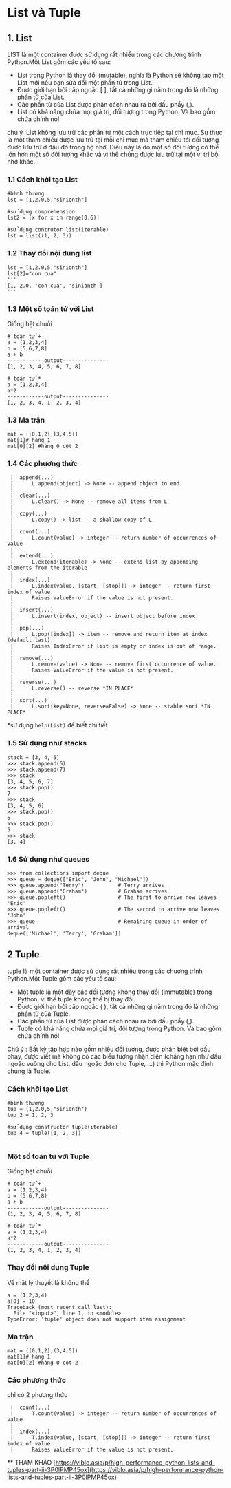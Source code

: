 # List và Tuple
## 1. List
LIST là một container được sử dụng rất nhiều trong các chương trình Python.Một List gồm các yếu tố sau:
* List trong Python là thay đổi (mutable), nghĩa là Python sẽ không tạo một List mới nếu bạn sửa đổi một phần tử trong List.
* Được giới hạn bởi cặp ngoặc [ ], tất cả những gì nằm trong đó là những phần tử của List.
* Các phần tử của List được phân cách nhau ra bởi dấu phẩy (,).
* List có khả năng chứa mọi giá trị, đối tượng trong Python. Và bao gồm chứa chính nó!

chú ý :List không lưu trữ các phần tử một cách trực tiếp tại chỉ mục. Sự thực là một tham chiếu được lưu trữ tại mỗi chỉ mục 
mà tham chiếu tới đối tượng được lưu trữ ở đâu đó trong bộ nhớ. Điều này là do một số đối tượng có thể lớn hơn một số đối tượng 
khác và vì thế chúng được lưu trữ tại một vị trí bộ nhớ khác.
### 1.1 Cách khởi tạo List
```
#bình thường
lst = [1,2.0,5,"sinionth"]

#sử dụng comprehension
lst2 = [x for x in range(0,6)]

#sử dụng contrutor list(iterable)
lst = list((1, 2, 3))
```

### 1.2 Thay đổi nội dung list
```
lst = [1,2.0,5,"sinionth"]
lst[2]="con cua"
'''
[1, 2.0, 'con cua', 'sinionth']
'''
```

### 1.3 Một số toán tử với List 
Giống hệt chuỗi
```
# toán tử +
a = [1,2,3,4]
b = [5,6,7,8]
a + b 
------------output---------------
[1, 2, 3, 4, 5, 6, 7, 8]

# toán tử *
a = [1,2,3,4]
a*2 
------------output---------------
[1, 2, 3, 4, 1, 2, 3, 4]

```

### 1.3 Ma trận
```
mat = [[0,1,2],[3,4,5]]
mat[1]# hàng 1
mat[0][2] #hàng 0 cột 2
```

### 1.4 Các phương thức 

```
 |  append(...)
 |      L.append(object) -> None -- append object to end
 |  
 |  clear(...)
 |      L.clear() -> None -- remove all items from L
 |  
 |  copy(...)
 |      L.copy() -> list -- a shallow copy of L
 |  
 |  count(...)
 |      L.count(value) -> integer -- return number of occurrences of value
 |  
 |  extend(...)
 |      L.extend(iterable) -> None -- extend list by appending elements from the iterable
 |  
 |  index(...)
 |      L.index(value, [start, [stop]]) -> integer -- return first index of value.
 |      Raises ValueError if the value is not present.
 |  
 |  insert(...)
 |      L.insert(index, object) -- insert object before index
 |  
 |  pop(...)
 |      L.pop([index]) -> item -- remove and return item at index (default last).
 |      Raises IndexError if list is empty or index is out of range.
 |  
 |  remove(...)
 |      L.remove(value) -> None -- remove first occurrence of value.
 |      Raises ValueError if the value is not present.
 |  
 |  reverse(...)
 |      L.reverse() -- reverse *IN PLACE*
 |  
 |  sort(...)
 |      L.sort(key=None, reverse=False) -> None -- stable sort *IN PLACE*
```
*sử dụng `help(List)` để biết chi tiết

### 1.5 Sử dụng như stacks
```
stack = [3, 4, 5]
>>> stack.append(6)
>>> stack.append(7)
>>> stack
[3, 4, 5, 6, 7]
>>> stack.pop()
7
>>> stack
[3, 4, 5, 6]
>>> stack.pop()
6
>>> stack.pop()
5
>>> stack
[3, 4]
```

### 1.6 Sử dụng như queues
```
>>> from collections import deque
>>> queue = deque(["Eric", "John", "Michael"])
>>> queue.append("Terry")           # Terry arrives
>>> queue.append("Graham")          # Graham arrives
>>> queue.popleft()                 # The first to arrive now leaves
'Eric'
>>> queue.popleft()                 # The second to arrive now leaves
'John'
>>> queue                           # Remaining queue in order of arrival
deque(['Michael', 'Terry', 'Graham'])
```

## 2 Tuple
tuple là một container được sử dụng rất nhiều trong các chương trình Python.Một Tuple gồm các yếu tố sau:
* Một tuple là một dãy các đối tượng không thay đổi (immutable) trong Python, vì thế tuple không thể bị thay đổi. 
* Được giới hạn bởi cặp ngoặc ( ), tất cả những gì nằm trong đó là những phần tử của Tuple.
* Các phần tử của List được phân cách nhau ra bởi dấu phẩy (,).
* Tuple có khả năng chứa mọi giá trị, đối tượng trong Python. Và bao gồm chứa chính nó!

Chú ý : Bất kỳ tập hợp nào gồm nhiều đối tượng, được phân biệt bởi dấu phảy, được viết mà không có các biểu tượng 
nhận diện (chẳng hạn như dấu ngoặc vuông cho List, dấu ngoặc đơn cho Tuple, …) thì Python mặc định chúng là Tuple.
### Cách khởi tạo List
```
#bình thường
tup = (1,2.0,5,"sinionth")
tup_2 = 1, 2, 3

#sử dụng constructor tuple(iterable)
tup_4 = tuple([1, 2, 3])


```
### Một số toán tử với Tuple
Giống hệt chuỗi
```
# toán tử +
a = (1,2,3,4)
b = (5,6,7,8)
a + b 
------------output---------------
(1, 2, 3, 4, 5, 6, 7, 8)

# toán tử *
a = (1,2,3,4)
a*2 
------------output---------------
(1, 2, 3, 4, 1, 2, 3, 4)

```
### Thay đổi nội dung Tuple
Về mặt lý thuyết là không thể
```
a = (1,2,3,4)
a[0] = 10
Traceback (most recent call last):
  File "<input>", line 1, in <module>
TypeError: 'tuple' object does not support item assignment
```
### Ma trận
```
mat = ((0,1,2),(3,4,5))
mat[1]# hàng 1
mat[0][2] #hàng 0 cột 2
```
### Các phương thức 
chỉ có 2 phương thức
```
 |  count(...)
 |      T.count(value) -> integer -- return number of occurrences of value
 |  
 |  index(...)
 |      T.index(value, [start, [stop]]) -> integer -- return first index of value.
 |      Raises ValueError if the value is not present.
```

** THAM KHẢO
[https://viblo.asia/p/high-performance-python-lists-and-tuples-part-ii-3P0lPMP45ox](https://viblo.asia/p/high-performance-python-lists-and-tuples-part-ii-3P0lPMP45ox)
